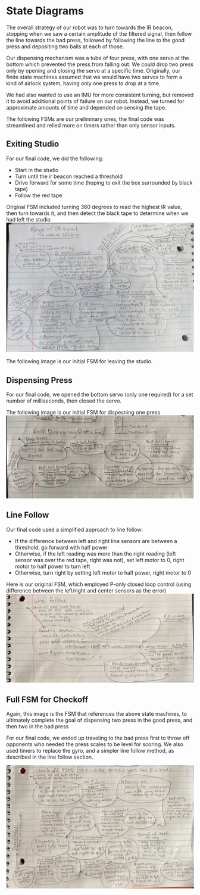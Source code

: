 # State Diagrams

The overall strategy of our robot was to turn towards the IR beacon, stopping when we saw a certain amplitude of the filtered signal, then follow the line towards the bad press, followed by following the line to the good press and depositing two balls at each of those.

Our dispensing mechanism was a tube of four press, with one servo at the bottom which prevented the press from falling out. We could drop two press only by opening and closing the servo at a specific time. Originally, our finite state machines assumed that we would have two servos to form a kind of airlock system, having only one press to drop at a time.

We had also wanted to use an IMU for more consistent turning, but removed it to avoid additional points of failure on our robot. Instead, we turned for approximate amounts of time and depended on sensing the tape.

The following FSMs are our preliminary ones, the final code was streamlined and relied more on timers rather than only sensor inputs.

## Exiting Studio
For our final code, we did the following:
- Start in the studio
- Turn until the ir beacon reached a threshold
- Drive forward for some time (hoping to exit the box surrounded by black tape)
- Follow the red tape

Original FSM included turning 360 degrees to read the highest IR value, then turn towards it, and then detect the black tape to determine when we had left the studio
![Exit studio FSM](exit-studio.jpg)

The following image is our initial FSM for leaving the studio.

## Dispensing Press

For our final code, we opened the bottom servo (only one required) for a set number of milliseconds, then closed the servo.

The following image is our initial FSM for dispesning one press
![Dispensing Press FSM](dispense-press.jpg)

## Line Follow
Our final code used a simplified approach to line follow:
- If the difference between left and right line sensors are between a threshold, go forward with half power
- Otherwise, if the left reading was more than the right reading (left sensor was over the red tape, right was not), set left motor to 0, right motor to half power to turn left
- Otherwise, turn right by setting left motor to half power, right motor to 0

Here is our original FSM, which employed P-only closed loop control (using difference between the left/right and center sensors as the error)
![Line Follow FSM](line-follow.jpg)

## Full FSM for Checkoff
Again, this image is the FSM that references the above state machines, to ultimately complete the goal of dispensing two press in the good press, and then two in the bad press

For our final code, we ended up traveling to the bad press first to throw off opponents who needed the press scales to be level for scoring. We also used timers to replace the gyro, and a simpler line follow method, as described in the line follow section.

![Final FSM](checkoff-fsm.jpg)
